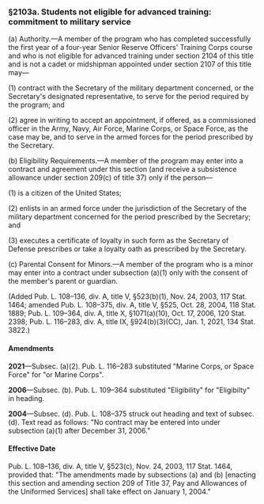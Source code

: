 ### §2103a. Students not eligible for advanced training: commitment to military service ###

(a) Authority.—A member of the program who has completed successfully the first year of a four-year Senior Reserve Officers' Training Corps course and who is not eligible for advanced training under section 2104 of this title and is not a cadet or midshipman appointed under section 2107 of this title may—

(1) contract with the Secretary of the military department concerned, or the Secretary's designated representative, to serve for the period required by the program; and

(2) agree in writing to accept an appointment, if offered, as a commissioned officer in the Army, Navy, Air Force, Marine Corps, or Space Force, as the case may be, and to serve in the armed forces for the period prescribed by the Secretary.

(b) Eligibility Requirements.—A member of the program may enter into a contract and agreement under this section (and receive a subsistence allowance under section 209(c) of title 37) only if the person—

(1) is a citizen of the United States;

(2) enlists in an armed force under the jurisdiction of the Secretary of the military department concerned for the period prescribed by the Secretary; and

(3) executes a certificate of loyalty in such form as the Secretary of Defense prescribes or take a loyalty oath as prescribed by the Secretary.

(c) Parental Consent for Minors.—A member of the program who is a minor may enter into a contract under subsection (a)(1) only with the consent of the member's parent or guardian.

(Added Pub. L. 108–136, div. A, title V, §523(b)(1), Nov. 24, 2003, 117 Stat. 1464; amended Pub. L. 108–375, div. A, title V, §525, Oct. 28, 2004, 118 Stat. 1889; Pub. L. 109–364, div. A, title X, §1071(a)(10), Oct. 17, 2006, 120 Stat. 2398; Pub. L. 116–283, div. A, title IX, §924(b)(3)(CC), Jan. 1, 2021, 134 Stat. 3822.)

#### Amendments ####

**2021**—Subsec. (a)(2). Pub. L. 116–283 substituted "Marine Corps, or Space Force" for "or Marine Corps".

**2006**—Subsec. (b). Pub. L. 109–364 substituted "Eligibility" for "Eligibilty" in heading.

**2004**—Subsec. (d). Pub. L. 108–375 struck out heading and text of subsec. (d). Text read as follows: "No contract may be entered into under subsection (a)(1) after December 31, 2006."

#### Effective Date ####

Pub. L. 108–136, div. A, title V, §523(c), Nov. 24, 2003, 117 Stat. 1464, provided that: "The amendments made by subsections (a) and (b) [enacting this section and amending section 209 of Title 37, Pay and Allowances of the Uniformed Services] shall take effect on January 1, 2004."